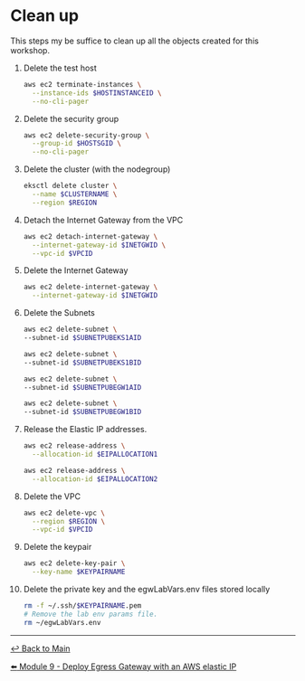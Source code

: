 # Clean up

This steps my be suffice to clean up all the objects created for this workshop.

1. Delete the test host

   ```bash
   aws ec2 terminate-instances \
     --instance-ids $HOSTINSTANCEID \
     --no-cli-pager
   ```

2. Delete the security group

   ```bash
   aws ec2 delete-security-group \
     --group-id $HOSTSGID \
     --no-cli-pager 
   ```

3. Delete the cluster (with the nodegroup)

   ```bash
   eksctl delete cluster \
     --name $CLUSTERNAME \
     --region $REGION
   ```

4. Detach the Internet Gateway from the VPC

   ```bash
   aws ec2 detach-internet-gateway \
     --internet-gateway-id $INETGWID \
     --vpc-id $VPCID 
   ```

5. Delete the Internet Gateway

   ```bash
   aws ec2 delete-internet-gateway \
     --internet-gateway-id $INETGWID
   ```

6. Delete the Subnets

   ```bash
   aws ec2 delete-subnet \
   --subnet-id $SUBNETPUBEKS1AID
   
   aws ec2 delete-subnet \
   --subnet-id $SUBNETPUBEKS1BID
   
   aws ec2 delete-subnet \
   --subnet-id $SUBNETPUBEGW1AID
   
   aws ec2 delete-subnet \
   --subnet-id $SUBNETPUBEGW1BID
   ```

7. Release the Elastic IP addresses.

   ```bash
   aws ec2 release-address \
     --allocation-id $EIPALLOCATION1

   aws ec2 release-address \
     --allocation-id $EIPALLOCATION2
   ```

8. Delete the VPC
   
   ```bash
   aws ec2 delete-vpc \
     --region $REGION \
     --vpc-id $VPCID 
   ```

9. Delete the keypair

   ```bash
   aws ec2 delete-key-pair \
     --key-name $KEYPAIRNAME
   ```

10. Delete the private key and the egwLabVars.env files stored locally

    ```bash
    rm -f ~/.ssh/$KEYPAIRNAME.pem
    # Remove the lab env params file.
    rm ~/egwLabVars.env
    ```

---

[:leftwards_arrow_with_hook: Back to Main](/README.md) <br>

[:arrow_left: Module 9 - Deploy Egress Gateway with an AWS elastic IP](/modules/module-9-egw-elastic-ip.md)
